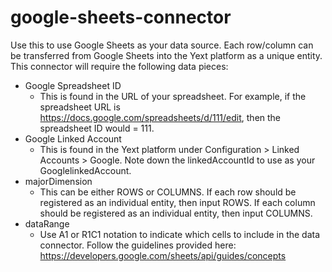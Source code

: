 # google-sheets-connector

Use this to use Google Sheets as your data source. Each row/column can be transferred from Google Sheets into the Yext platform as a unique entity. This connector will require the following data pieces:

- Google Spreadsheet ID
  - This is found in the URL of your spreadsheet. For example, if the spreadsheet URL is https://docs.google.com/spreadsheets/d/111/edit, then the     spreadsheet ID would = 111.
- Google Linked Account
  - This is found in the Yext platform under Configuration > Linked Accounts > Google. Note down the linkedAccountId to use as your GooglelinkedAccount.
- majorDimension
  - This can be either ROWS or COLUMNS. If each row should be registered as an individual entity, then input ROWS. If each column should be registered as an individual entity, then input COLUMNS.
- dataRange
  - Use A1 or R1C1 notation to indicate which cells to include in the data connector. Follow the guidelines provided here:     https://developers.google.com/sheets/api/guides/concepts
